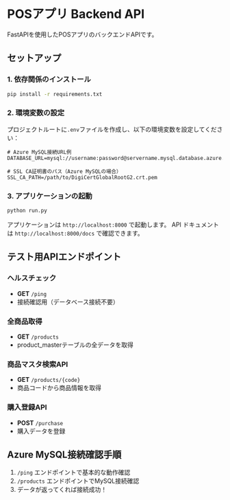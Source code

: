# POSアプリ Backend API

FastAPIを使用したPOSアプリのバックエンドAPIです。

## セットアップ

### 1. 依存関係のインストール
```bash
pip install -r requirements.txt
```

### 2. 環境変数の設定
プロジェクトルートに`.env`ファイルを作成し、以下の環境変数を設定してください：

```env
# Azure MySQL接続URL例
DATABASE_URL=mysql://username:password@servername.mysql.database.azure.com:3306/database_name

# SSL CA証明書のパス（Azure MySQLの場合）
SSL_CA_PATH=/path/to/DigiCertGlobalRootG2.crt.pem
```

### 3. アプリケーションの起動
```bash
python run.py
```

アプリケーションは `http://localhost:8000` で起動します。
API ドキュメントは `http://localhost:8000/docs` で確認できます。

## テスト用APIエンドポイント

### ヘルスチェック
- **GET** `/ping`
- 接続確認用（データベース接続不要）

### 全商品取得
- **GET** `/products`
- product_masterテーブルの全データを取得

### 商品マスタ検索API
- **GET** `/products/{code}`
- 商品コードから商品情報を取得

### 購入登録API
- **POST** `/purchase`
- 購入データを登録

## Azure MySQL接続確認手順

1. `/ping` エンドポイントで基本的な動作確認
2. `/products` エンドポイントでMySQL接続確認
3. データが返ってくれば接続成功！ 